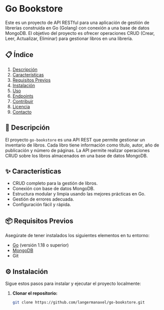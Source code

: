 # Go Bookstore

Este es un proyecto de API RESTful para una aplicación de gestión de librerías construida en Go (Golang) con conexión a una base de datos MongoDB. El objetivo del proyecto es ofrecer operaciones CRUD (Crear, Leer, Actualizar, Eliminar) para gestionar libros en una librería.

## 📋 Índice

1. [Descripción](#-descripción)
2. [Características](#-características)
3. [Requisitos Previos](#-requisitos-previos)
4. [Instalación](#-instalación)
5. [Uso](#-uso)
6. [Endpoints](#-endpoints)
7. [Contribuir](#-contribuir)
8. [Licencia](#-licencia)
9. [Contacto](#-contacto)

## 📖 Descripción

El proyecto `go-bookstore` es una API REST que permite gestionar un inventario de libros. Cada libro tiene información como título, autor, año de publicación y número de páginas. La API permite realizar operaciones CRUD sobre los libros almacenados en una base de datos MongoDB.

## ✨ Características

- CRUD completo para la gestión de libros.
- Conexión con base de datos MongoDB.
- Estructura modular y limpia usando las mejores prácticas en Go.
- Gestión de errores adecuada.
- Configuración fácil y rápida.

## 📦 Requisitos Previos

Asegúrate de tener instalados los siguientes elementos en tu entorno:

- [Go](https://golang.org/doc/install) (versión 1.18 o superior)
- [MongoDB](https://www.mongodb.com/try/download/community)
- Git

## ⚙️ Instalación

Sigue estos pasos para instalar y ejecutar el proyecto localmente:

1. **Clonar el repositorio:**
   
   ```bash
   git clone https://github.com/langermanaxel/go-bookstore.git
